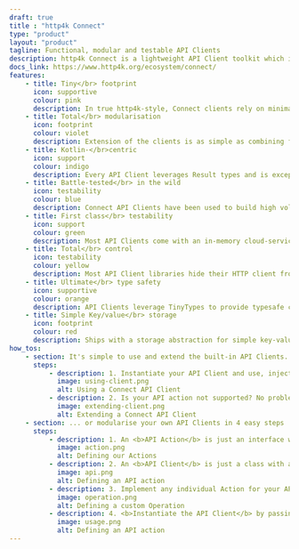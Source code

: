 ```yaml
---
draft: true
title : "http4k Connect"
type: "product"
layout: "product"
tagline: Functional, modular and testable API Clients 
description: http4k Connect is a lightweight API Client toolkit which includes libraries for connecting to popular third-party cloud services and AI backends
docs_link: https://www.http4k.org/ecosystem/connect/
features:
    - title: Tiny</br> footprint
      icon: supportive
      colour: pink
      description: In true http4k-style, Connect clients rely on minimal dependencies and zero reflection, perfect for lightweight and security-conscious applications.
    - title: Total</br> modularisation
      icon: footprint
      colour: violet
      description: Extension of the clients is as simple as combining function calls or implementing a single data class with just 2 simple methods.
    - title: Kotlin-</br>centric
      icon: support
      colour: indigo
      description: Every API Client leverages Result types and is exception-safe, so you can finally code like it's Kotlin that you're writing!
    - title: Battle-tested</br> in the wild
      icon: testability
      colour: blue
      description: Connect API Clients have been used to build high volume applications in Banking, Publishing, eCommerce & Government projects.
    - title: First class</br> testability
      icon: support
      colour: green
      description: Most API Clients come with an in-memory cloud-service fake which can be used for lightning fast test suites or spun up as a server.</br></br>All fakes are chaos-enabled, so you can test what happens to your code in failure scenarios.
    - title: Total</br> control
      icon: testability
      colour: yellow
      description: Most API Client libraries hide their HTTP client from you, stopping you from implementing observability or customisation.</br></br>Connect allows any http4k client module to be plugged in, so you can leverage the full power of http4k
    - title: Ultimate</br> type safety
      icon: supportive
      colour: orange
      description: API Clients leverage TinyTypes to provide typesafe coding and automatic serialisation.</br></br>Stop relying on unsafe, stringly-typed APIs.
    - title: Simple Key/value</br> storage
      icon: footprint
      colour: red
      description: Ships with a storage abstraction for simple key-value storage, and adapters for popular backends.</br></br>Plugin in-memory, S3, JDBC or Redis with a single line of code!
how_tos:
    - section: It's simple to use and extend the built-in API Clients...
      steps:
          - description: 1. Instantiate your API Client and use, injecting your own HTTP client for observability.
            image: using-client.png
            alt: Using a Connect API Client
          - description: 2. Is your API action not supported? No problem - simply create your own by extension!
            image: extending-client.png
            alt: Extending a Connect API Client
    - section: ... or modularise your own API Clients in 4 easy steps ...
      steps:
          - description: 1. An <b>API Action</b> is just an interface with methods for marshalling the contents of HTTP messages.
            image: action.png
            alt: Defining our Actions
          - description: 2. An <b>API Client</b> is just a class with a single function and handles with the transport for the remote API.
            image: api.png
            alt: Defining an API action
          - description: 3. Implement any individual Action for your API with <b>a single class</b> and a <b>extension method</b>. Compose multiple calls together without bloating your API Client!
            image: operation.png
            alt: Defining a custom Operation
          - description: 4. <b>Instantiate the API Client</b> by passing in the HTTP client and other transport requirements, and call it as normal. Exceptions are trapped in the returned Result.
            image: usage.png
            alt: Defining an API action
---
```

